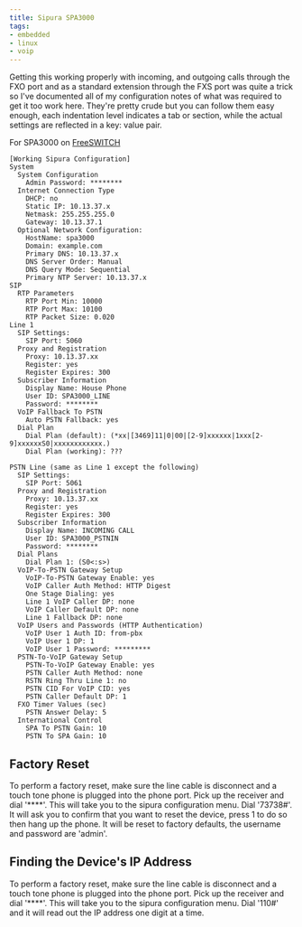 ```yaml
---
title: Sipura SPA3000
tags:
- embedded
- linux
- voip
---
```


Getting this working properly with incoming, and outgoing calls through the FXO
port and as a standard extension through the FXS port was quite a trick so I've
documented all of my configuration notes of what was required to get it too
work here. They're pretty crude but you can follow them easy enough, each
indentation level indicates a tab or section, while the actual settings are
reflected in a key: value pair.

For SPA3000 on [FreeSWITCH][1]

```
[Working Sipura Configuration]
System
  System Configuration
    Admin Password: ********
  Internet Connection Type
    DHCP: no
    Static IP: 10.13.37.x
    Netmask: 255.255.255.0
    Gateway: 10.13.37.1
  Optional Network Configuration:
    HostName: spa3000
    Domain: example.com
    Primary DNS: 10.13.37.x
    DNS Server Order: Manual
    DNS Query Mode: Sequential
    Primary NTP Server: 10.13.37.x
SIP
  RTP Parameters
    RTP Port Min: 10000
    RTP Port Max: 10100
    RTP Packet Size: 0.020
Line 1
  SIP Settings:
    SIP Port: 5060
  Proxy and Registration
    Proxy: 10.13.37.xx
    Register: yes
    Register Expires: 300
  Subscriber Information
    Display Name: House Phone
    User ID: SPA3000_LINE
    Password: ********
  VoIP Fallback To PSTN
    Auto PSTN Fallback: yes
  Dial Plan
    Dial Plan (default): (*xx|[3469]11|0|00|[2-9]xxxxxx|1xxx[2-9]xxxxxxS0|xxxxxxxxxxxx.)
    Dial Plan (working): ???

PSTN Line (same as Line 1 except the following)
  SIP Settings:
    SIP Port: 5061
  Proxy and Registration
    Proxy: 10.13.37.xx
    Register: yes
    Register Expires: 300
  Subscriber Information
    Display Name: INCOMING CALL
    User ID: SPA3000_PSTNIN
    Password: ********
  Dial Plans
    Dial Plan 1: (S0<:s>)
  VoIP-To-PSTN Gateway Setup
    VoIP-To-PSTN Gateway Enable: yes
    VoIP Caller Auth Method: HTTP Digest
    One Stage Dialing: yes
    Line 1 VoIP Caller DP: none
    VoIP Caller Default DP: none
    Line 1 Fallback DP: none
  VoIP Users and Passwords (HTTP Authentication)
    VoIP User 1 Auth ID: from-pbx
    VoIP User 1 DP: 1
    VoIP User 1 Password: *********
  PSTN-To-VoIP Gateway Setup
    PSTN-To-VoIP Gateway Enable: yes
    PSTN Caller Auth Method: none
    RSTN Ring Thru Line 1: no
    PSTN CID For VoIP CID: yes
    PSTN Caller Default DP: 1
  FXO Timer Values (sec)
    PSTN Answer Delay: 5
  International Control
    SPA To PSTN Gain: 10
    PSTN To SPA Gain: 10
```

## Factory Reset

To perform a factory reset, make sure the line cable is disconnect and a touch
tone phone is plugged into the phone port. Pick up the receiver and dial
'****'. This will take you to the sipura configuration menu. Dial '73738#'. It
will ask you to confirm that you want to reset the device, press 1 to do so
then hang up the phone. It will be reset to factory defaults, the username and
password are 'admin'.

## Finding the Device's IP Address

To perform a factory reset, make sure the line cable is disconnect and a touch
tone phone is plugged into the phone port. Pick up the receiver and dial
'****'. This will take you to the sipura configuration menu. Dial '110#' and it
will read out the IP address one digit at a time.

[1]: http://wiki.freeswitch.org/wiki/SPA3102_FreeSwitch_HowTo
